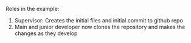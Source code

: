 Roles in the example:
1. Supervisor: Creates the initial files and initial commit to github repo
2. Main and junior developer now clones the repository and makes the changes as they develop

